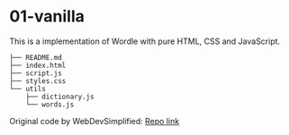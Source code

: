 # 01-vanilla

This is a implementation of Wordle with pure HTML, CSS and JavaScript.

```
├── README.md
├── index.html
├── script.js
├── styles.css
└── utils
    ├── dictionary.js
    └── words.js
```

Original code by WebDevSimplified: [Repo link](https://github.com/WebDevSimplified/wordle-clone)